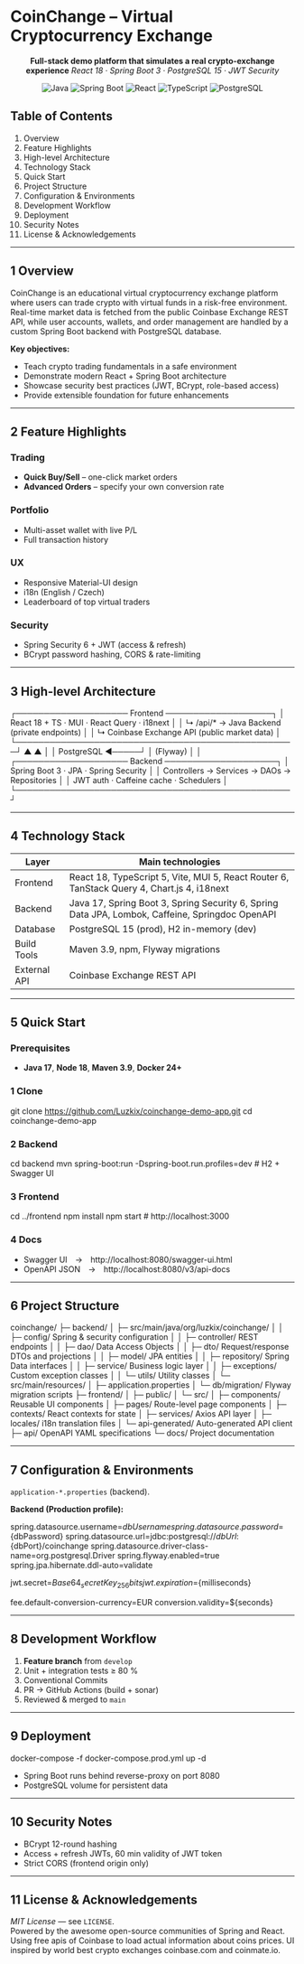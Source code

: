 <!-- README.md -->

# CoinChange – Virtual Cryptocurrency Exchange

<div align="center">
  <strong>Full-stack demo platform that simulates a real crypto-exchange experience</strong>  
  <em>React 18 · Spring Boot 3 · PostgreSQL 15 · JWT Security</em>

![Java](https://img.shields.io/badge/Java-17-orange?style=flat-square&logo=openjdk)
![Spring Boot](https://img.shields.io/badge/Spring%20Boot-3.x-brightgreen?style=flat-square&logo=spring)
![React](https://img.shields.io/badge/React-18-blue?style=flat-square&logo=react)
![TypeScript](https://img.shields.io/badge/TypeScript-5.x-blue?style=flat-square&logo=typescript)
![PostgreSQL](https://img.shields.io/badge/PostgreSQL-15-blue?style=flat-square&logo=postgresql)
</div>

## Table of Contents
1. Overview
2. Feature Highlights
3. High-level Architecture
4. Technology Stack
5. Quick Start
6. Project Structure
7. Configuration & Environments
8. Development Workflow
9. Deployment
10. Security Notes
11. License & Acknowledgements

---

## 1  Overview
CoinChange is an educational virtual cryptocurrency exchange platform where users can trade crypto with virtual funds in a risk-free environment. Real-time market data is fetched from the public Coinbase Exchange REST API, while user accounts, wallets, and order management are handled by a custom Spring Boot backend with PostgreSQL database.

**Key objectives:**
* Teach crypto trading fundamentals in a safe environment
* Demonstrate modern React + Spring Boot architecture
* Showcase security best practices (JWT, BCrypt, role-based access)
* Provide extensible foundation for future enhancements

---

## 2  Feature Highlights
### Trading
* **Quick Buy/Sell** – one-click market orders
* **Advanced Orders** – specify your own conversion rate
### Portfolio
* Multi-asset wallet with live P/L
* Full transaction history
### UX
* Responsive Material-UI design
* i18n (English / Czech)
* Leaderboard of top virtual traders
### Security
* Spring Security 6 + JWT (access & refresh)
* BCrypt password hashing, CORS & rate-limiting

---

## 3  High-level Architecture

┌──────────────────── Frontend ───────────────────┐
│ React 18 + TS · MUI · React Query · i18next │
│ ↳ /api/* → Java Backend (private endpoints) │
│ ↳ Coinbase Exchange API (public market data) │
└──────────────────────────────────────────────────┘
▲ ▲
│ │
PostgreSQL ◄─────┘ │
(Flyway) │
│
┌──────────────────── Backend ────────────────────┐
│ Spring Boot 3 · JPA · Spring Security │
│ Controllers → Services → DAOs → Repositories │
│ JWT auth · Caffeine cache · Schedulers │
└─────────────────────────────────────────────────┘

---

## 4  Technology Stack
| Layer        | Main technologies                                                                               |
|--------------|-------------------------------------------------------------------------------------------------|
| Frontend     | React 18, TypeScript 5, Vite, MUI 5, React Router 6, TanStack Query 4, Chart.js 4, i18next      |
| Backend      | Java 17, Spring Boot 3, Spring Security 6, Spring Data JPA, Lombok, Caffeine, Springdoc OpenAPI |
| Database     | PostgreSQL 15 (prod), H2 in-memory (dev)                                                        |
| Build Tools  | Maven 3.9, npm, Flyway migrations                                                               |
| External API | Coinbase Exchange REST API                                                                      |

---

## 5  Quick Start

### Prerequisites
* **Java 17**, **Node 18**, **Maven 3.9**, **Docker 24+**

### 1  Clone
git clone https://github.com/Luzkix/coinchange-demo-app.git
cd coinchange-demo-app

### 2  Backend
cd backend
mvn spring-boot:run -Dspring-boot.run.profiles=dev # H2 + Swagger UI

### 3  Frontend
cd ../frontend
npm install
npm start # http://localhost:3000

### 4  Docs
* Swagger UI → http://localhost:8080/swagger-ui.html
* OpenAPI JSON → http://localhost:8080/v3/api-docs

---

## 6  Project Structure

coinchange/
├─ backend/
│ ├─ src/main/java/org/luzkix/coinchange/
│ │ ├─ config/ Spring & security configuration
│ │ ├─ controller/ REST endpoints
│ │ ├─ dao/ Data Access Objects
│ │ ├─ dto/ Request/response DTOs and projections
│ │ ├─ model/ JPA entities
│ │ ├─ repository/ Spring Data interfaces
│ │ ├─ service/ Business logic layer
│ │ ├─ exceptions/ Custom exception classes
│ │ └─ utils/ Utility classes
│ └─ src/main/resources/
│ ├─ application.properties
│ └─ db/migration/ Flyway migration scripts
├─ frontend/
│ ├─ public/
│ └─ src/
│ ├─ components/ Reusable UI components
│ ├─ pages/ Route-level page components
│ ├─ contexts/ React contexts for state
│ ├─ services/ Axios API layer
│ ├─ locales/ i18n translation files
│ └─ api-generated/ Auto-generated API client
├─ api/ OpenAPI YAML specifications
└─ docs/ Project documentation


---

## 7  Configuration & Environments
`application-*.properties` (backend).

**Backend (Production profile):**

spring.datasource.username=${dbUsername}
spring.datasource.password=${dbPassword}
spring.datasource.url=jdbc:postgresql://${dbUrl}:${dbPort}/coinchange
spring.datasource.driver-class-name=org.postgresql.Driver
spring.flyway.enabled=true
spring.jpa.hibernate.ddl-auto=validate

jwt.secret=${Base64_secretKey_256bits}
jwt.expiration=${milliseconds}

fee.default-conversion-currency=EUR
conversion.validity=${seconds}


---

## 8  Development Workflow
1. **Feature branch** from `develop`
2. Unit + integration tests ≥ 80 %
3. Conventional Commits
4. PR → GitHub Actions (build + sonar)
5. Reviewed & merged to `main`

---

## 9  Deployment

docker-compose -f docker-compose.prod.yml up -d

* Spring Boot runs behind reverse-proxy on port 8080
* PostgreSQL volume for persistent data

---

## 10  Security Notes
* BCrypt 12-round hashing
* Access + refresh JWTs, 60 min validity of JWT token
* Strict CORS (frontend origin only)


---

## 11  License & Acknowledgements
*MIT License* — see `LICENSE`.  
Powered by the awesome open-source communities of Spring and React. Using free apis of Coinbase to load actual information about coins prices.
UI inspired by world best crypto exchanges coinbase.com and coinmate.io.